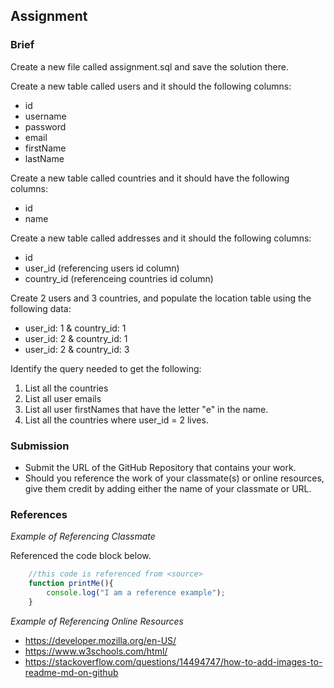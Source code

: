 ## Assignment

### Brief

Create a new file called assignment.sql and save the solution there.

Create a new table called users and it should the following columns:
- id
- username
- password
- email
- firstName
- lastName

Create a new table called countries and it should have the following columns:
- id
- name

Create a new table called addresses and it should the following columns:
- id
- user_id (referencing users id column)
- country_id (referenceing countries id column)

Create 2 users and 3 countries, and populate the location table using the following data:
- user_id: 1 & country_id: 1
- user_id: 2 & country_id: 1
- user_id: 2 & country_id: 3

Identify the query needed to get the following:
1. List all the countries
2. List all user emails
3. List all user firstNames that have the letter "e" in the name.
4. List all the countries where user_id = 2 lives.

### Submission 

- Submit the URL of the GitHub Repository that contains your work.
- Should you reference the work of your classmate(s) or online resources, give them credit by adding either the name of your classmate or URL. 

### References

_Example of Referencing Classmate_

Referenced the code block below.
```js
    //this code is referenced from <source>
    function printMe(){
        console.log("I am a reference example");
    }
```

_Example of Referencing Online Resources_

- https://developer.mozilla.org/en-US/
- https://www.w3schools.com/html/
- https://stackoverflow.com/questions/14494747/how-to-add-images-to-readme-md-on-github


